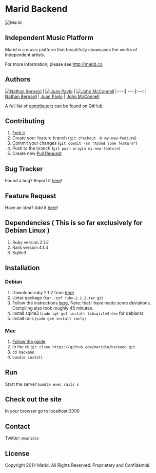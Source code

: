 Marid Backend
=============

![Marid](https://raw.githubusercontent.com/maridco/marid/master/img/marid-color-xlarge.jpg)

## Independent Music Platform

Marid is a music platform that beautifully showcases the works of independent artists.

For more information, please see http://marid.co

## Authors

[![Nathan Bernard](https://s.gravatar.com/avatar/764276fb0de2fba228d1a906efdcae45?s=117)](https://github.com/nb333)  |  [![Juan Pavlo](https://avatars0.githubusercontent.com/u/471024?v=2&s=117)](https://github.com/jpavlo) |  [![John McConnell](https://avatars1.githubusercontent.com/u/1870400?v=2&s=460)](https://github.com/johnmcconnell)  |:---:|:---:|:---:|
[Nathan Bernard](https://github.com/nb333) | [Juan Pavlo](https://github.com/jpavlo) | [John McConnell](https://github.com/johnmcconnell)

A full list of [contributors](https://github.com/maridco/backend/graphs/contributors) can be found on GitHub.






## Contributing

1. [Fork it](https://help.github.com/articles/fork-a-repo)
2. Create your feature branch (`git checkout -b my-new-feature`)
3. Commit your changes (`git commit -am "Added some feature"`)
4. Push to the branch (`git push origin my-new-feature`)
5. Create new [Pull Request](https://help.github.com/articles/using-pull-requests)

## Bug Tracker

Found a bug? Report it [here](https://github.com/maridco/backend/issues/)!

## Feature Request

Have an idea? Add it [here](https://github.com/maridco/backend/issues/)!


## Dependencies ( This is so far exclusively for Debian Linux )
1. Ruby version 2.1.2
2. Rails version 4.1.4
3. Sqlite3

## Installation 

### Debian
1. Download ruby 2.1.2 from [here](https://www.ruby-lang.org/en/downloads/)
2. Untar package (`tar -zxf ruby-2.1.2.tar.gz`)
3. Follow the instructions [here.](http://stackoverflow.com/questions/18490591/how-to-install-ruby-2-on-ubuntu-without-rvm)
Note: that I have made some deviations. Compiling also took roughly 45 minutes.
4. Install sqlite3 (`sudo apt-get install libsqlite3-dev` for debians)
5. Install rails (`sudo gem install rails`)

### Mac

1. [Follow the guide](https://gorails.com/setup/osx/10.9-mavericks)
2. In the cli `git clone https://github.com/maridco/backend.git`
3. `cd backend`
4. `bundle install`

## Run
Start the server `bundle exec rails s`

## Check out the site
In your browser go to localhost:3000

## Contact

Twitter: `@maridco`

## License

Copyright 2014 Marid. All Rights Reserved. Proprietary and Confidential.
